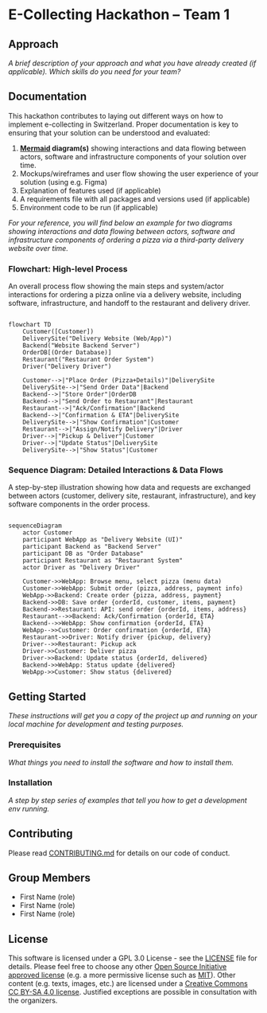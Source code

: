 # E-Collecting Hackathon – Team 1

## Approach

*A brief description of your approach and what you have already created (if applicable). Which skills do you need for your team?*

## Documentation

This hackathon contributes to laying out different ways on how to implement e-collecting in Switzerland. Proper documentation is key to ensuring that your solution can be understood and evaluated:
1) **[Mermaid](https://mermaid.js.org/) diagram(s)** showing interactions and data flowing between actors, software and infrastructure components of your solution over time.
2) Mockups/wireframes and user flow showing the user experience of your solution (using e.g. Figma)
3) Explanation of features used (if applicable)
4) A requirements file with all packages and versions used (if applicable)
5) Environment code to be run (if applicable)

*For your reference, you will find below an example for two diagrams showing interactions and data flowing between actors, software and infrastructure components of ordering a pizza via a third-party delivery website over time.*

### Flowchart: High-level Process

An overall process flow showing the main steps and system/actor interactions for ordering a pizza online via a delivery website, including software, infrastructure, and handoff to the restaurant and delivery driver.

```mermaid

flowchart TD
    Customer([Customer])
    DeliverySite("Delivery Website (Web/App)")
    Backend("Website Backend Server")
    OrderDB[(Order Database)]
    Restaurant("Restaurant Order System")
    Driver("Delivery Driver")

    Customer-->|"Place Order (Pizza+Details)"|DeliverySite
    DeliverySite-->|"Send Order Data"|Backend
    Backend-->|"Store Order"|OrderDB
    Backend-->|"Send Order to Restaurant"|Restaurant
    Restaurant-->|"Ack/Confirmation"|Backend
    Backend-->|"Confirmation & ETA"|DeliverySite
    DeliverySite-->|"Show Confirmation"|Customer
    Restaurant-->|"Assign/Notify Delivery"|Driver
    Driver-->|"Pickup & Deliver"|Customer
    Driver-->|"Update Status"|DeliverySite
    DeliverySite-->|"Show Status"|Customer

```

### Sequence Diagram: Detailed Interactions & Data Flows 

A step-by-step illustration showing how data and requests are exchanged between actors (customer, delivery site, restaurant, infrastructure), and key software components in the order process.

```mermaid

sequenceDiagram
    actor Customer
    participant WebApp as "Delivery Website (UI)"
    participant Backend as "Backend Server"
    participant DB as "Order Database"
    participant Restaurant as "Restaurant System"
    actor Driver as "Delivery Driver"

    Customer->>WebApp: Browse menu, select pizza (menu data)
    Customer->>WebApp: Submit order (pizza, address, payment info)
    WebApp->>Backend: Create order {pizza, address, payment}
    Backend->>DB: Save order {orderId, customer, items, payment}
    Backend->>Restaurant: API: send order {orderId, items, address}
    Restaurant-->>Backend: Ack/Confirmation {orderId, ETA}
    Backend-->>WebApp: Show confirmation {orderId, ETA}
    WebApp-->>Customer: Order confirmation {orderId, ETA}
    Restaurant->>Driver: Notify driver {pickup, delivery}
    Driver-->>Restaurant: Pickup ack
    Driver->>Customer: Deliver pizza
    Driver->>Backend: Update status {orderId, delivered}
    Backend->>WebApp: Status update {delivered}
    WebApp->>Customer: Show status {delivered}

```

## Getting Started

*These instructions will get you a copy of the project up and running on your local machine for development and testing purposes.*

### Prerequisites

*What things you need to install the software and how to install them.*

### Installation

*A step by step series of examples that tell you how to get a development env running.*

## Contributing

Please read [CONTRIBUTING.md](/CONTRIBUTING.md) for details on our code of conduct.

## Group Members

- First Name (role)
- First Name (role)
- First Name (role)

## License

This software is licensed under a GPL 3.0 License - see the [LICENSE](LICENSE) file for details. Please feel free to choose any other [Open Source Initiative approved license](https://opensource.org/licenses) (e.g. a more permissive license such as [MIT](https://opensource.org/license/mit)). Other content (e.g. texts, images, etc.) are licensed under a [Creative Commons CC BY-SA 4.0 license](https://creativecommons.org/licenses/by-sa/4.0/deed.de). Justified exceptions are possible in consultation with the organizers.
